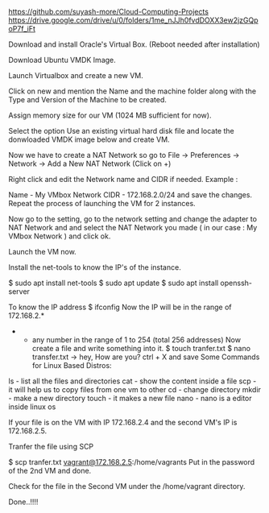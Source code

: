 https://github.com/suyash-more/Cloud-Computing-Projects
https://drive.google.com/drive/u/0/folders/1me_nJJh0fvdDOXX3ew2jzGQpoP7f_iFt


Download and install Oracle's Virtual Box. (Reboot needed after installation)

Download Ubuntu VMDK Image.

Launch Virtualbox and create a new VM.

Click on new and mention the Name and the machine folder along with the Type and Version of the Machine to be created.

Assign memory size for our VM (1024 MB sufficient for now).

Select the option Use an existing virtual hard disk file and locate the donwloaded VMDK image below and create VM.

Now we have to create a NAT Network so go to File -> Preferences -> Network -> Add a New NAT Network (Click on +)

Right click and edit the Network name and CIDR if needed. Example :

Name - My VMbox Network
CIDR - 172.168.2.0/24 and save the changes.
Repeat the process of launching the VM for 2 instances.

Now go to the setting, go to the network setting and change the adapter to NAT Network and and select the NAT Network you made ( in our case : My VMbox Network ) and click ok.

Launch the VM now.

Install the net-tools to know the IP's of the instance.

$ sudo apt install net-tools
$ sudo apt update
$ sudo apt install openssh-server

To know the IP address
$ ifconfig
Now the IP will be in the range of 172.168.2.*

 * - any number in the range of 1 to 254 (total 256 addresses)
Now create a file and write something into it.
$ touch tranfer.txt
$ nano transfer.txt
-> hey, How are you?
ctrl + X and save
Some Commands for Linux Based Distros:

ls - list all the files and directories
cat - show the content inside a file
scp - it will help us to copy files from one vm to other
cd - change directory
mkdir - make a new directory
touch - it makes a new file 
nano - nano is a editor inside linux os

If your file is on the VM with IP 172.168.2.4 and the second VM's IP is 172.168.2.5.

Tranfer the file using SCP

$ scp tranfer.txt vagrant@172.168.2.5:/home/vagrants
Put in the password of the 2nd VM and done.

Check for the file in the Second VM under the /home/vagrant directory.

Done..!!!!
